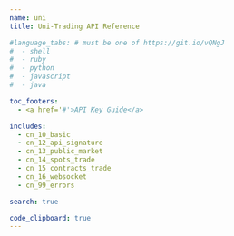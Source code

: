 ```yaml
---
name: uni
title: Uni-Trading API Reference

#language_tabs: # must be one of https://git.io/vQNgJ
#  - shell
#  - ruby
#  - python
#  - javascript
#  - java

toc_footers:
  - <a href='#'>API Key Guide</a>

includes:
  - cn_10_basic
  - cn_12_api_signature
  - cn_13_public_market
  - cn_14_spots_trade
  - cn_15_contracts_trade
  - cn_16_websocket
  - cn_99_errors

search: true

code_clipboard: true
---
```

